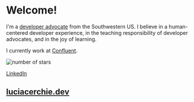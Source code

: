 

# Welcome!

I'm a [developer advocate](http://luciacerchie.dev) from the Southwestern US. I believe in a human-centered developer experience, in the teaching responsibility of developer advocates, and in the joy of learning.

I currently work at [Confluent](https://developer.confluent.io/).

![number of stars](https://img.shields.io/github/stars/Cerchie?color=pink&style=for-the-badge)

[LinkedIn](https://www.linkedin.com/in/luciacerchie/)

## [luciacerchie.dev](http://luciacerchie.dev)

